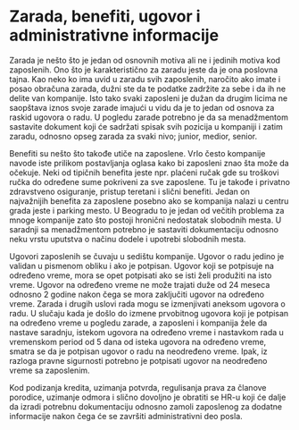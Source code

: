 # Zarada, benefiti, ugovor i administrativne informacije

Zarada je nešto što je jedan od osnovnih motiva ali ne i jedinih motiva kod zaposlenih. Ono što je karakteristično za zaradu jeste da je ona poslovna tajna. Kao neko ko ima uvid u zaradu svih zaposlenih, naročito ako imate i posao obračuna zarada, dužni ste da te podatke zadržite za sebe i da ih ne delite van kompanije. Isto tako svaki zaposleni je dužan da drugim licima ne saopštava iznos svoje zarade imajući u vidu da je to jedan od osnova za raskid ugovora o radu. U pogledu zarade potrebno je da sa menadžmentom sastavite dokument koji će sadržati spisak svih pozicija u kompaniji i zatim zaradu, odnosno opseg zarada za svaki nivo; junior, medior, senior. 

Benefiti su nešto što takođe utiče na zaposlene. Vrlo često kompanije navode iste prilikom postavljanja oglasa kako bi zaposleni znao šta može da očekuje. Neki od tipičnih benefita jeste npr. plaćeni ručak gde su troškovi ručka do određene sume pokriveni za sve zaposlene. Tu je takođe i privatno zdravstveno osiguranje, pristup teretani i slični benefiti. Jedan on najvažnijih benefita za zaposlene posebno ako se kompanija nalazi u centru grada jeste i parking mesto. U Beogradu to je jedan od večitih problema za mnoge kompanije zato što postoji hronični nedostatak slobodnih mesta. U saradnji sa menadžmentom potrebno je sastaviti dokumentaciju odnosno neku vrstu uputstva o načinu dodele i upotrebi slobodnih mesta. 

Ugovori zaposlenih se čuvaju u sedištu kompanije. Ugovor o radu jedino je validan u pismenom obliku i ako je potpisan. Ugovor koji se potpisuje na određeno vreme, mora se opet potpisati ako se isti želi produžiti na isto vreme. Ugovor na određeno vreme ne može trajati duže od 24 meseca odnosno 2 godine nakon čega se mora zaključiti ugovor na određeno vreme. Zarada i drugih uslovi rada mogu se izmenjivati aneksom ugovora o radu. U slučaju kada je došlo do izmene prvobitnog ugovora koji je potpisan na određeno vreme u pogledu zarade, a zaposleni i kompanija žele da nastave saradnju, istekom ugovora na određeno vreme i nastavkom rada u vremenskom period od 5 dana od isteka ugovora na određeno vreme, smatra se da je potpisan ugovor o radu na neodređeno vreme. Ipak, iz razloga pravne sigurnosti potrebno je potpisati ugovor na neodređeno vreme sa zaposlenim. 

Kod podizanja kredita, uzimanja potvrda, regulisanja prava za članove porodice, uzimanje odmora i slično dovoljno je obratiti se HR-u koji će dalje da izradi potrebnu dokumentaciju odnosno zamoli zaposlenog za dodatne informacije nakon čega će se završiti administrativni deo posla.

